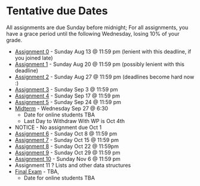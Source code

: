 Tentative due Dates 
===

All assignments are due Sunday before midnight; For all assignments, you have a grace period until the following Wednesday, losing 10% of your grade.
+ [Assignment 0](Assignments/A0.md) - Sunday Aug 13 @ 11:59 pm (lenient with this deadline, if you joined late) 
+ [Assignment 1](Assignments/A1.md) - Sunday Aug 20 @ 11:59 pm  (possibly lenient with this deadline)
+ [Assignment 2](Assignments/A2.md) - Sunday Aug 27 @ 11:59 pm (deadlines become hard now :)
+ [Assignment 3](Assignments/A3.md) - Sunday Sep 3 @ 11:59 pm 
+ [Assignment 4](Assignments/A4.md) - Sunday Sep 17 @ 11:59 pm
+ [Assignment 5](Assignments/A5.md) - Sunday Sep 24 @ 11:59 pm
+ [Midterm](ModuleM.md) - Wednesday Sep 27 @ 6:30
    + Date for online students TBA
    + Last Day to Withdraw With WP is Oct  4th
+ NOTICE - No assignment due Oct 1
+ [Assignment 6](Assignments/A6.md) - Sunday Oct 8 @ 11:59 pm 
+ [Assignment 7](Assignments/A7.md) - Sunday Oct 15 @ 11:59 pm
+ [Assignment 8](Assignments/A8.md) - Sunday Oct 22 @ 11:59pm
+ [Assignment 9](Assignments/A9.md) - Sunday Oct 29 @ 11:59 pm
+ [Assignment 10](Assignments/A10.md) - Sunday Nov 6 @ 11:59 pm
+ Assignment 11 ? Lists and other data structures
+ [Final Exam](ModuleF.md) - TBA,
    + Date for online students TBA
